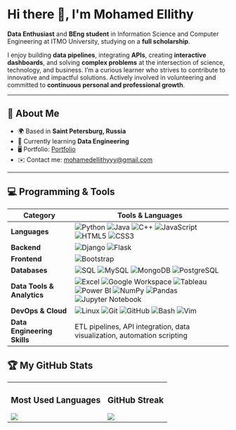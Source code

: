 # Hi there 👋, I'm Mohamed Ellithy

**Data Enthusiast** and **BEng student** in Information Science and Computer Engineering at ITMO University, studying on a **full scholarship**.  

I enjoy building **data pipelines**, integrating **APIs**, creating **interactive dashboards**, and solving **complex problems** at the intersection of science, technology, and business. I’m a curious learner who strives to contribute to innovative and impactful solutions. Actively involved in volunteering and committed to **continuous personal and professional growth**.  

---

## 📍 About Me
- 🌍 Based in **Saint Petersburg, Russia**
- 🧠 Currently learning **Data Engineering**
- 🖥️ Portfolio: [Portfolio](#)
- ✉️ Contact me: mohamedellithyyy@gmail.com

---

## 💻 Programming & Tools
| Category | Tools & Languages |
|----------|-----------------|
| **Languages** | ![Python](https://img.shields.io/badge/-Python-3776AB?style=for-the-badge&logo=python&logoColor=white) ![Java](https://img.shields.io/badge/-Java-007396?style=for-the-badge&logo=java&logoColor=white) ![C++](https://img.shields.io/badge/-C++-00599C?style=for-the-badge&logo=cplusplus&logoColor=white) ![JavaScript](https://img.shields.io/badge/-JavaScript-F7DF1E?style=for-the-badge&logo=javascript&logoColor=black) ![HTML5](https://img.shields.io/badge/-HTML5-E34F26?style=for-the-badge&logo=html5&logoColor=white) ![CSS3](https://img.shields.io/badge/-CSS3-1572B6?style=for-the-badge&logo=css3&logoColor=white) |
| **Backend** | ![Django](https://img.shields.io/badge/-Django-092E20?style=for-the-badge&logo=django&logoColor=white) ![Flask](https://img.shields.io/badge/-Flask-000000?style=for-the-badge&logo=flask&logoColor=white) |
| **Frontend** | ![Bootstrap](https://img.shields.io/badge/-Bootstrap-7952B3?style=for-the-badge&logo=bootstrap&logoColor=white) |
| **Databases** | ![SQL](https://img.shields.io/badge/-SQL-4479A1?style=for-the-badge&logo=sql&logoColor=white) ![MySQL](https://img.shields.io/badge/-MySQL-4479A1?style=for-the-badge&logo=mysql&logoColor=white) ![MongoDB](https://img.shields.io/badge/-MongoDB-47A248?style=for-the-badge&logo=mongodb&logoColor=white) ![PostgreSQL](https://img.shields.io/badge/-PostgreSQL-316192?style=for-the-badge&logo=postgresql&logoColor=white) |
| **Data Tools & Analytics** | ![Excel](https://img.shields.io/badge/-Excel-217346?style=for-the-badge&logo=microsoft-excel&logoColor=white) ![Google Workspace](https://img.shields.io/badge/-Google%20Workspace-F4B400?style=for-the-badge&logo=google&logoColor=white) ![Tableau](https://img.shields.io/badge/-Tableau-E97627?style=for-the-badge&logo=tableau&logoColor=white) ![Power BI](https://img.shields.io/badge/-Power%20BI-F2C811?style=for-the-badge&logo=powerbi&logoColor=black) ![NumPy](https://img.shields.io/badge/-NumPy-013243?style=for-the-badge&logo=numpy&logoColor=white) ![Pandas](https://img.shields.io/badge/-Pandas-150458?style=for-the-badge&logo=pandas&logoColor=white) ![Jupyter Notebook](https://img.shields.io/badge/-Jupyter-F37626?style=for-the-badge&logo=jupyter&logoColor=white) |
| **DevOps & Cloud** | ![Linux](https://img.shields.io/badge/-Linux-FCC624?style=for-the-badge&logo=linux&logoColor=black) ![Git](https://img.shields.io/badge/-Git-F05032?style=for-the-badge&logo=git&logoColor=white) ![GitHub](https://img.shields.io/badge/-GitHub-181717?style=for-the-badge&logo=github&logoColor=white) ![Bash](https://img.shields.io/badge/-Bash-4EAA25?style=for-the-badge&logo=gnu-bash&logoColor=white) ![Vim](https://img.shields.io/badge/-Vim-019733?style=for-the-badge&logo=vim&logoColor=white) |
| **Data Engineering Skills** | ETL pipelines, API integration, data visualization, automation scripting |


## 🏆 My GitHub Stats

<table>
<tr>
<td>

### Most Used Languages
<img src="https://github-readme-stats.vercel.app/api/top-langs/?username=mohamedellithyyyy&layout=compact&theme=radical&hide=html,css&cache_seconds=3600" />

</td>
<td>

### GitHub Streak
<img src="https://github-readme-streak-stats.herokuapp.com/?user=mohamedellithyyyy&stroke=ffffff&background=1c1917&ring=0891b2&fire=0891b2&currStreakNum=ffffff&currStreakLabel=0891b2&sideNums=ffffff&sideLabels=ffffff&dates=ffffff&hide_border=true" />

</td>
</tr>
</table>

